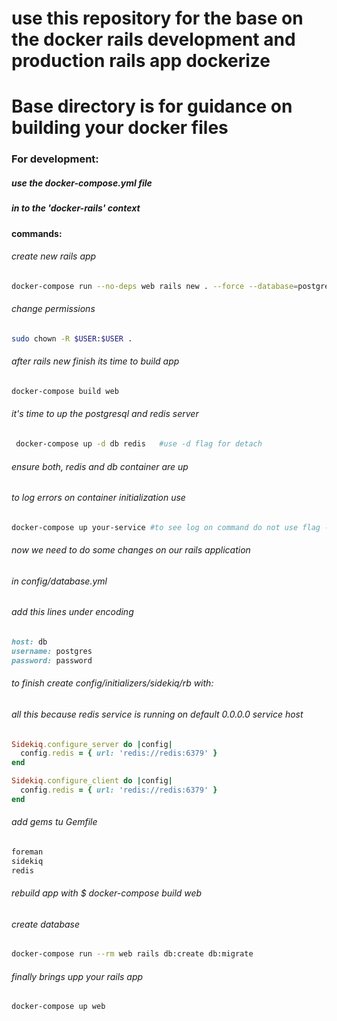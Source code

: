 # use this repository for the base on the docker rails development and production rails app dockerize

# Base directory is for guidance on building your docker files

### For development:
##### use the docker-compose.yml file

#####  in to the 'docker-rails' context
#### commands:
###### create new rails app
```bash
docker-compose run --no-deps web rails new . --force --database=postgresql
```

###### change permissions
```bash
sudo chown -R $USER:$USER .
```

###### after rails new finish its time to build app
```bash
docker-compose build web
```

###### it's time to up the postgresql and redis server
```bash
 docker-compose up -d db redis   #use -d flag for detach
```

###### ensure both, redis and db container are up
###### to log errors on container initialization use 
```bash
docker-compose up your-service #to see log on command do not use flag -d
```

###### now we need to do some changes on our rails application
###### in config/database.yml
###### add this lines under encoding
```ruby
host: db
username: postgres
password: password
```

###### to finish create config/initializers/sidekiq/rb with: 
###### all this because redis service is running on default 0.0.0.0 service host
```ruby
Sidekiq.configure_server do |config|
  config.redis = { url: 'redis://redis:6379' }
end

Sidekiq.configure_client do |config|
  config.redis = { url: 'redis://redis:6379' }
end
```

###### add gems tu Gemfile
```ruby
foreman
sidekiq
redis
```

###### rebuild app with $ docker-compose build web

###### create database 
```bash
docker-compose run --rm web rails db:create db:migrate
```

###### finally brings upp your rails app
```bash
docker-compose up web
```
